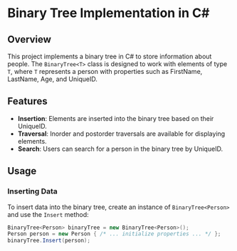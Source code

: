 # Binary Tree Implementation in C#

## Overview

This project implements a binary tree in C# to store information about people. The `BinaryTree<T>` class is designed to work with elements of type `T`, where `T` represents a person with properties such as FirstName, LastName, Age, and UniqueID.

## Features

- **Insertion**: Elements are inserted into the binary tree based on their UniqueID.
- **Traversal**: Inorder and postorder traversals are available for displaying elements.
- **Search**: Users can search for a person in the binary tree by UniqueID.

## Usage

### Inserting Data

To insert data into the binary tree, create an instance of `BinaryTree<Person>` and use the `Insert` method:

```csharp
BinaryTree<Person> binaryTree = new BinaryTree<Person>();
Person person = new Person { /* ... initialize properties ... */ };
binaryTree.Insert(person);
